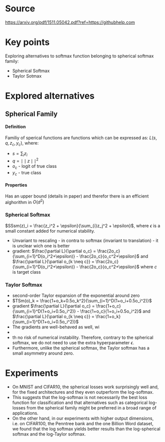 # Source
https://arxiv.org/pdf/1511.05042.pdf?ref=https://githubhelp.com

#  Key points
Exploring alternatives to softmax function belonging to spherical softmax family:
- Spherical Softmax
- Taylor Sotmax
# Explored alternatives
## Spherical Family
#### Definition
Familiy of sperical functions are functions which can be expressed as: 
$L(s,q,z_c,y_c)$, where:
- $s=\sum_iz_i$
- $q = \mid \mid z\mid \mid ^2$
-  $o_c$ - logit of true class
- $y_c$ - true class
#### Properties
Has an upper bound (details in paper) and therefor there is an efficient alghorithm in $O(d^2)$

### Spherical Softmax
$SSsm(z)_i = \frac{z_i^2 + \epsilon}{\sum_{i}z_j^2 + \epsilon}$, where $\epsilon$ is a small constant added for numerical stability.
- Unvariant to rescaling - in contra to softmax (invariant to translation) - it is unclear wich one is better
- gradient: $\frac{\partial L}{\partial o_c} = \frac{2o_c}{\sum_{i=1}^D(o_i^2+\epsilon)} - \frac{2o_c}{o_c^2+\epsilon}$ and $\frac{\partial L}{\partial o_{k \neq c}} = \frac{2o_c}{\sum_{i=1}^D(o_i^2+\epsilon)} - \frac{2o_c}{o_c^2+\epsilon}$ where $c$ is target class

### Taylor Softmax
- second-order Taylor expansion of the exponential around zero
- $TSm(o)_k = \frac{1+o_k+0.5o_k^2}{\sum_{i=1}^D(1+o_i+0.5o_i^2)}$
- gradient $\frac{\partial L}{\partial o_c} = \frac{1+o_c}{\sum_{i=1}^D(1+o_i+0.5o_i^2)} - \frac{1+o_c}{1+o_i+0.5o_i^2}$ and $\frac{\partial L}{\partial o_{k \neq c}} = \frac{1+o_k}{\sum_{i=1}^D(1+o_i+0.5o_i^2)}$
- The gradients are well-behaved as well, wi
- 
- th no risk of numerical instability. Therefore, contrary to the spherical softmax, we do not need to use the extra hyperparameter $\epsilon$.
- Furthermore, unlike the spherical softmax, the Taylor softmax has a small asymmetry around zero.

# Experiments 
- On MNIST and CIFAR10, the spherical losses work surprisingly well and, for the fixed architectures and they even outperform the log-softmax. 
- This suggests that the log-softmax is not necessarily the best loss function for classification and that alternatives such as categorical log-losses from the spherical family might be preferred in a broad range of applications.
- On the other hand, in our experiments with higher output dimensions, i.e. on CIFAR100, the Penntree bank and the one Billion Word dataset, we found that the log softmax yields better results than the log-spherical softmax and the log-Taylor softmax.
